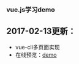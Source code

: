### vue.js学习demo

## 2017-02-13更新：

- vue-cli多页面实现
- 在线预览：[demo](https://yokaki.github.io/demos/vue/multi-page/module/index.html)
